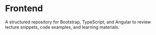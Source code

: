 # Frontend
A structured repository for Bootstrap, TypeScript, and Angular to review lecture snippets, code examples, and learning materials.
